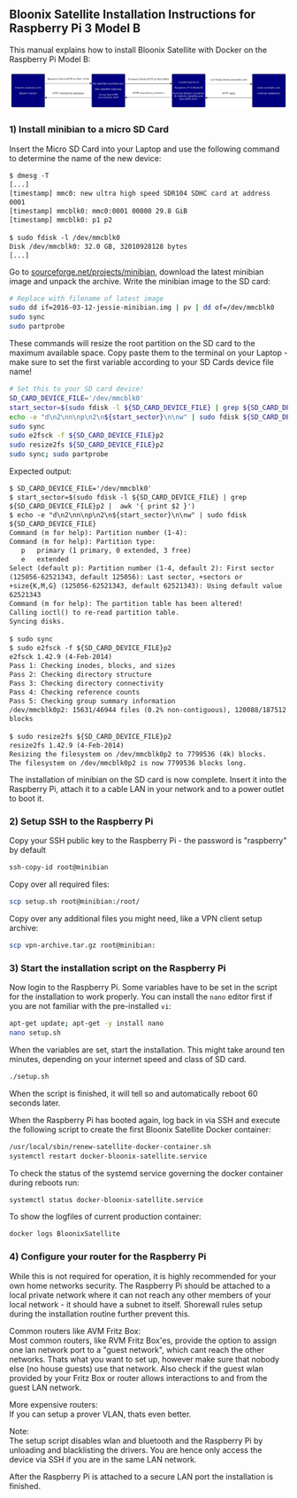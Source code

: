 ## Bloonix Satellite Installation Instructions for Raspberry Pi 3 Model B


This manual explains how to install Bloonix Satellite with Docker on the Raspberry Pi Model B:

![Network Plan](network-plan.jpg)


### 1) Install minibian to a micro SD Card

Insert the Micro SD Card into your Laptop and use the following command to determine the name of the new device:

```
$ dmesg -T
[...]
[timestamp] mmc0: new ultra high speed SDR104 SDHC card at address 0001
[timestamp] mmcblk0: mmc0:0001 00000 29.8 GiB 
[timestamp] mmcblk0: p1 p2

$ sudo fdisk -l /dev/mmcblk0
Disk /dev/mmcblk0: 32.0 GB, 32010928128 bytes
[...]
```

Go to [sourceforge.net/projects/minibian](https://sourceforge.net/projects/minibian/), download the latest minibian image and
unpack the archive.  Write the minibian image to the SD card:
```bash
# Replace with filename of latest image
sudo dd if=2016-03-12-jessie-minibian.img | pv | dd of=/dev/mmcblk0
sudo sync
sudo partprobe
```

These commands will resize the root partition on the SD card to the maximum available space. Copy paste them to the terminal on your Laptop - make sure to set the first variable according to your SD Cards device file name!
```bash
# Set this to your SD card device!
SD_CARD_DEVICE_FILE='/dev/mmcblk0'
start_sector=$(sudo fdisk -l ${SD_CARD_DEVICE_FILE} | grep ${SD_CARD_DEVICE_FILE}p2 |  awk '{ print $2 }')
echo -e "d\n2\nn\np\n2\n${start_sector}\n\nw" | sudo fdisk ${SD_CARD_DEVICE_FILE}
sudo sync
sudo e2fsck -f ${SD_CARD_DEVICE_FILE}p2
sudo resize2fs ${SD_CARD_DEVICE_FILE}p2
sudo sync; sudo partprobe
```

Expected output:
```
$ SD_CARD_DEVICE_FILE='/dev/mmcblk0'
$ start_sector=$(sudo fdisk -l ${SD_CARD_DEVICE_FILE} | grep ${SD_CARD_DEVICE_FILE}p2 |  awk '{ print $2 }')
$ echo -e "d\n2\nn\np\n2\n${start_sector}\n\nw" | sudo fdisk ${SD_CARD_DEVICE_FILE}
Command (m for help): Partition number (1-4): 
Command (m for help): Partition type:
   p   primary (1 primary, 0 extended, 3 free)
   e   extended
Select (default p): Partition number (1-4, default 2): First sector (125056-62521343, default 125056): Last sector, +sectors or +size{K,M,G} (125056-62521343, default 62521343): Using default value 62521343
Command (m for help): The partition table has been altered!
Calling ioctl() to re-read partition table.
Syncing disks.

$ sudo sync
$ sudo e2fsck -f ${SD_CARD_DEVICE_FILE}p2
e2fsck 1.42.9 (4-Feb-2014)
Pass 1: Checking inodes, blocks, and sizes
Pass 2: Checking directory structure
Pass 3: Checking directory connectivity
Pass 4: Checking reference counts
Pass 5: Checking group summary information
/dev/mmcblk0p2: 15631/46944 files (0.2% non-contiguous), 120088/187512 blocks

$ sudo resize2fs ${SD_CARD_DEVICE_FILE}p2
resize2fs 1.42.9 (4-Feb-2014)
Resizing the filesystem on /dev/mmcblk0p2 to 7799536 (4k) blocks.
The filesystem on /dev/mmcblk0p2 is now 7799536 blocks long.
```

The installation of minibian on the SD card is now complete. Insert it into the Raspberry Pi, attach it to a cable LAN in your network and to a power outlet to boot it.


### 2) Setup SSH to the Raspberry Pi

Copy your SSH public key to the Raspberry Pi - the password is "raspberry" by default
```bash
ssh-copy-id root@minibian
```

Copy over all required files:
```bash
scp setup.sh root@minibian:/root/
```

Copy over any additional files you might need, like a VPN client setup archive:
```bash
scp vpn-archive.tar.gz root@minibian:
```


### 3) Start the installation script on the Raspberry Pi

Now login to the Raspberry Pi. Some variables have to be set in the script for the installation to work properly. You can install the `nano` editor first if you are not familiar with the pre-installed `vi`:
```bash
apt-get update; apt-get -y install nano
nano setup.sh
```

When the variables are set, start the installation. This might take around ten minutes, depending on your internet speed and class of SD card.
```bash
./setup.sh
```

When the script is finished, it will tell so and automatically reboot 60 seconds later.  

When the Raspberry Pi has booted again, log back in via SSH and execute the following script to create the first Bloonix Satellite Docker container:

```bash
/usr/local/sbin/renew-satellite-docker-container.sh
systemctl restart docker-bloonix-satellite.service
```

To check the status of the systemd service governing the docker container during reboots run:
```bash
systemctl status docker-bloonix-satellite.service
```

To show the logfiles of current production container: 
```bash
docker logs BloonixSatellite
```

### 4) Configure your router for the Raspberry Pi

While this is not required for operation, it is highly recommended for your own home networks security. The Raspberry Pi should be attached to a local private network where it can not reach any other members of your local network - it should have a subnet to itself. Shorewall rules setup during the installation routine further prevent this.

Common routers like AVM Fritz Box:  
Most common routers, like RVM Fritz Box'es, provide the option to assign one lan network port to a "guest network", which cant reach the other networks. Thats what you want to set up, however make sure that nobody else (no house guests) use that network. Also check if the guest wlan provided by your Fritz Box or router allows interactions to and from the guest LAN network.

More expensive routers:  
If you can setup a prover VLAN, thats even better. 


Note:  
The setup script disables wlan and bluetooth and the Raspberry Pi by unloading and blacklisting the drivers.
You are hence only access the device via SSH if you are in the same LAN network.


After the Raspberry Pi is attached to a secure LAN port the installation is finished.
